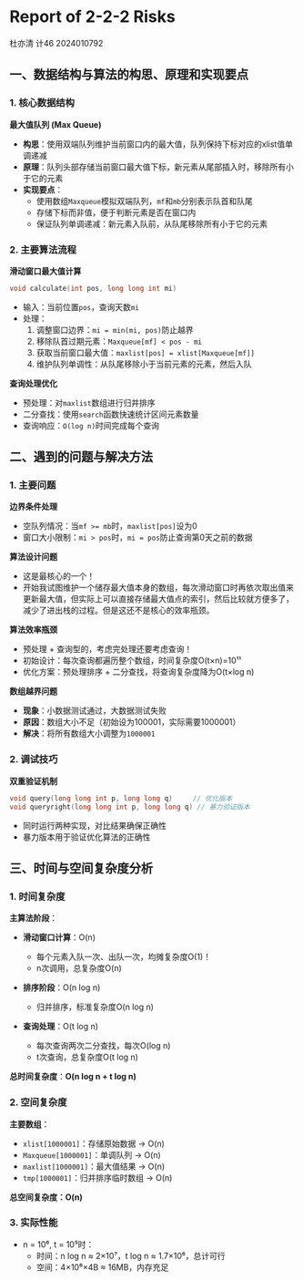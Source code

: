 # Report of 2-2-2 Risks

杜亦清 计46 2024010792

## 一、数据结构与算法的构思、原理和实现要点

### 1. 核心数据结构

**最大值队列 (Max Queue)**
- **构思**：使用双端队列维护当前窗口内的最大值，队列保持下标对应的xlist值单调递减
- **原理**：队列头部存储当前窗口最大值下标，新元素从尾部插入时，移除所有小于它的元素
- **实现要点**：
  - 使用数组`Maxqueue`模拟双端队列，`mf`和`mb`分别表示队首和队尾
  - 存储下标而非值，便于判断元素是否在窗口内
  - 保证队列单调递减：新元素入队前，从队尾移除所有小于它的元素

### 2. 主要算法流程

**滑动窗口最大值计算**
```cpp
void calculate(int pos, long long int mi)
```
- 输入：当前位置`pos`，查询天数`mi`
- 处理：
  1. 调整窗口边界：`mi = min(mi, pos)`防止越界
  2. 移除队首过期元素：`Maxqueue[mf] < pos - mi`
  3. 获取当前窗口最大值：`maxlist[pos] = xlist[Maxqueue[mf]]`
  4. 维护队列单调性：从队尾移除小于当前元素的元素，然后入队

**查询处理优化**
- 预处理：对`maxlist`数组进行归并排序
- 二分查找：使用`search`函数快速统计区间元素数量
- 查询响应：`O(log n)`时间完成每个查询

## 二、遇到的问题与解决方法

### 1. 主要问题

**边界条件处理**
- 空队列情况：当`mf >= mb`时，`maxlist[pos]`设为0
- 窗口大小限制：`mi > pos`时，`mi = pos`防止查询第0天之前的数据

**算法设计问题**
- 这是最核心的一个！
- 开始我试图维护一个储存最大值本身的数组，每次滑动窗口时再依次取出值来更新最大值，但实际上可以直接存储最大值点的索引，然后比较就方便多了，减少了进出栈的过程。但是这还不是核心的效率瓶颈。

**算法效率瓶颈**
- 预处理 + 查询型的，考虑完处理还要考虑查询！
- 初始设计：每次查询都遍历整个数组，时间复杂度O(t×n)=10¹¹
- 优化方案：预处理排序 + 二分查找，将查询复杂度降为O(t×log n)

**数组越界问题**
- **现象**：小数据测试通过，大数据测试失败
- **原因**：数组大小不足（初始设为100001，实际需要1000001）
- **解决**：将所有数组大小调整为`1000001`

### 2. 调试技巧

**双重验证机制**
```cpp
void query(long long int p, long long q)     // 优化版本
void queryright(long long int p, long long q) // 暴力验证版本
```
- 同时运行两种实现，对比结果确保正确性
- 暴力版本用于验证优化算法的正确性

## 三、时间与空间复杂度分析

### 1. 时间复杂度

**主算法阶段**：
- **滑动窗口计算**：O(n)
  - 每个元素入队一次、出队一次，均摊复杂度O(1)！
  - n次调用，总复杂度O(n)

- **排序阶段**：O(n log n)
  - 归并排序，标准复杂度O(n log n)

- **查询处理**：O(t log n)
  - 每次查询两次二分查找，每次O(log n)
  - t次查询，总复杂度O(t log n)

**总时间复杂度**：**O(n log n + t log n)**

### 2. 空间复杂度

**主要数组**：
- `xlist[1000001]`：存储原始数据 → O(n)
- `Maxqueue[1000001]`：单调队列 → O(n)  
- `maxlist[1000001]`：最大值结果 → O(n)
- `tmp[1000001]`：归并排序临时数组 → O(n)

**总空间复杂度：O(n)**

### 3. 实际性能
- n = 10⁶, t = 10⁵时：
  - 时间：n log n ≈ 2×10⁷，t log n ≈ 1.7×10⁶，总计可行
  - 空间：4×10⁶×4B ≈ 16MB，内存充足

